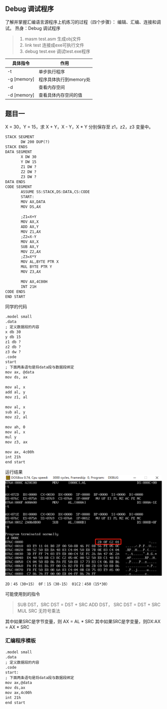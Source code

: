 ## Debug 调试程序

了解并掌握汇编语言源程序上机练习的过程（四个步骤）：
编辑、汇编、连接和调试。
热身：Debug 调试程序

> 1. masm test.asm 生成obj文件
> 2. link test 连接成exe可执行文件
>3. debug test.exe 调试test.exe程序

|具体指令|作用  |
|---|--|
| -t  |单步执行程序  |
| -g [memory]   | 程序具体执行到memory处  |
|-d |查看内存空间 |
| -d [memory]|查看具体内存空间的值 |


## 题目一
X = 30，Y = 15，求 X + Y，X - Y，X * Y 分别保存至 z1，z2，z3 变量中。

```
STACK SEGMENT
       DW 200 DUP(?)
STACK ENDS
DATA SEGMENT
       X DW 30
       Y DW 15
       Z1 DW ?
       Z2 DW ?
       Z3 DW ?
DATA ENDS
CODE SEGMENT
       ASSUME SS:STACK,DS:DATA,CS:CODE
       START:
       MOV AX,DATA
       MOV DS,AX

       ;Z1=X+Y
       MOV AX,X
       ADD AX,Y
       MOV Z1,AX
       ;Z2=X-Y
       MOV AX,X
       SUB AX,Y
       MOV Z2,AX
       ;Z3=X*Y
       MOV AL,BYTE PTR X
       MUL BYTE PTR Y
       MOV Z3,AX

       MOV AX,4C00H
       INT 21H
CODE ENDS
END START
```

同学的代码

```
.model small
.data
; 定义数据段的内容
x db 30
y db 15
z1 db ?
z2 db ?
z3 dw ?
.code
start
; 下面两条语句是将data段与数据段绑定
mov ax, @data
mov ds, ax

mov al, x
add al, y
mov z1, al

mov al, x
sub al, y
mov z2, al

mov ah, 0
mov al, x
mul y
mov z3, ax

mov ax, 4c00h
int 21h
end start
```
运行结果
![案例](https://github.com/URLinkEVA/Assembly-Language/raw/main/imgs/2d.png)


```
2D：45（30+15） 0F：15（30-15） 01C2：450（15*30）
```

可能使用到的指令

> SUB DST，SRC DST = DST + SRC ADD DST，
> SRC DST = DST + SRC MUL SRC 无符号乘法

其中如果SRC是字节变量，则 AX = AL * SRC
其中如果SRC是字变量，则DX:AX = AX * SRC
### 汇编程序模板

```
.model small
.data
; 定义数据段的内容
.code
start:
; 下面两条语句是将data段与数据段绑定
mov ax,@data
mov ds,ax
mov ax,4c00h
int 21h
end start
```
